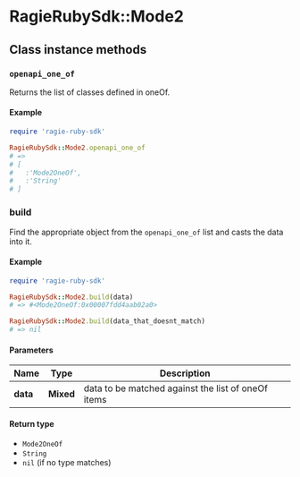 # RagieRubySdk::Mode2

## Class instance methods

### `openapi_one_of`

Returns the list of classes defined in oneOf.

#### Example

```ruby
require 'ragie-ruby-sdk'

RagieRubySdk::Mode2.openapi_one_of
# =>
# [
#   :'Mode2OneOf',
#   :'String'
# ]
```

### build

Find the appropriate object from the `openapi_one_of` list and casts the data into it.

#### Example

```ruby
require 'ragie-ruby-sdk'

RagieRubySdk::Mode2.build(data)
# => #<Mode2OneOf:0x00007fdd4aab02a0>

RagieRubySdk::Mode2.build(data_that_doesnt_match)
# => nil
```

#### Parameters

| Name | Type | Description |
| ---- | ---- | ----------- |
| **data** | **Mixed** | data to be matched against the list of oneOf items |

#### Return type

- `Mode2OneOf`
- `String`
- `nil` (if no type matches)

